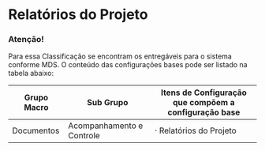 Relatórios do Projeto
==========================


### Atenção! 

Para essa Classificação se encontram os entregáveis para o sistema conforme MDS. O conteúdo das configurações bases pode ser listado na tabela abaixo:

| Grupo Macro | Sub Grupo | Itens de Configuração que compõem a configuração base |
|-------------|---------------------------|-------------------------------------------------------|
| Documentos | Acompanhamento e Controle | · Relatórios do Projeto |
